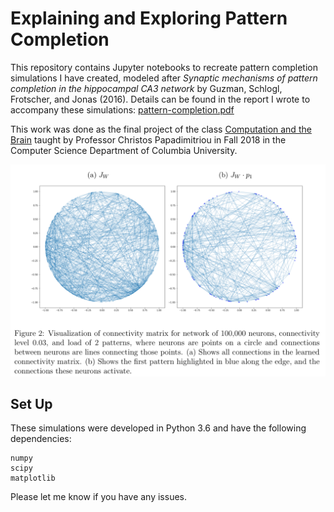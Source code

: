 # Explaining and Exploring Pattern Completion

This repository contains Jupyter notebooks to recreate pattern completion simulations I have created, modeled after *Synaptic mechanisms of pattern completion in the hippocampal CA3 network* by Guzman, Schlogl, Frotscher, and Jonas (2016). Details can be found in the report I wrote to accompany these simulations: [pattern-completion.pdf]()

This work was done as the final project of the class [Computation and the Brain](https://computationandbrain.github.io/about/) taught by Professor Christos Papadimitriou in Fall 2018 in the Computer Science Department of Columbia University.

![alt](viz-example.png)

## Set Up

These simulations were developed in Python 3.6 and have the following dependencies:

```
numpy
scipy
matplotlib
```

Please let me know if you have any issues.